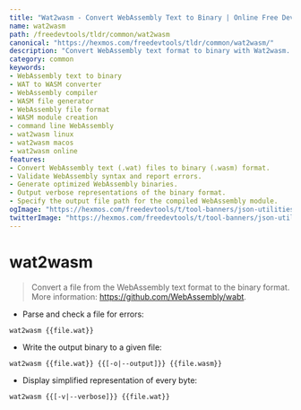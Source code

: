 ```yaml
---
title: "Wat2wasm - Convert WebAssembly Text to Binary | Online Free DevTools by Hexmos"
name: wat2wasm
path: /freedevtools/tldr/common/wat2wasm
canonical: "https://hexmos.com/freedevtools/tldr/common/wat2wasm/"
description: "Convert WebAssembly text format to binary with Wat2wasm. Compile .wat files into optimized .wasm binaries instantly. Free online tool, no registration required."
category: common
keywords:
- WebAssembly text to binary
- WAT to WASM converter
- WebAssembly compiler
- WASM file generator
- WebAssembly file format
- WASM module creation
- command line WebAssembly
- wat2wasm linux
- wat2wasm macos
- wat2wasm online
features:
- Convert WebAssembly text (.wat) files to binary (.wasm) format.
- Validate WebAssembly syntax and report errors.
- Generate optimized WebAssembly binaries.
- Output verbose representations of the binary format.
- Specify the output file path for the compiled WebAssembly module.
ogImage: "https://hexmos.com/freedevtools/t/tool-banners/json-utilities-banner.png"
twitterImage: "https://hexmos.com/freedevtools/t/tool-banners/json-utilities-banner.png"
---
```


# wat2wasm

> Convert a file from the WebAssembly text format to the binary format.
> More information: <https://github.com/WebAssembly/wabt>.

- Parse and check a file for errors:

`wat2wasm {{file.wat}}`

- Write the output binary to a given file:

`wat2wasm {{file.wat}} {{[-o|--output]}} {{file.wasm}}`

- Display simplified representation of every byte:

`wat2wasm {{[-v|--verbose]}} {{file.wat}}`
